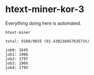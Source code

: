 # htext-miner-kor-3

Everything doing here is automated.

```
htext-miner

total: 9109/9855 (92.43023845763571%)

job0: 1645
job1: 1906
job2: 1797
job3: 1966
job4: 1795
```